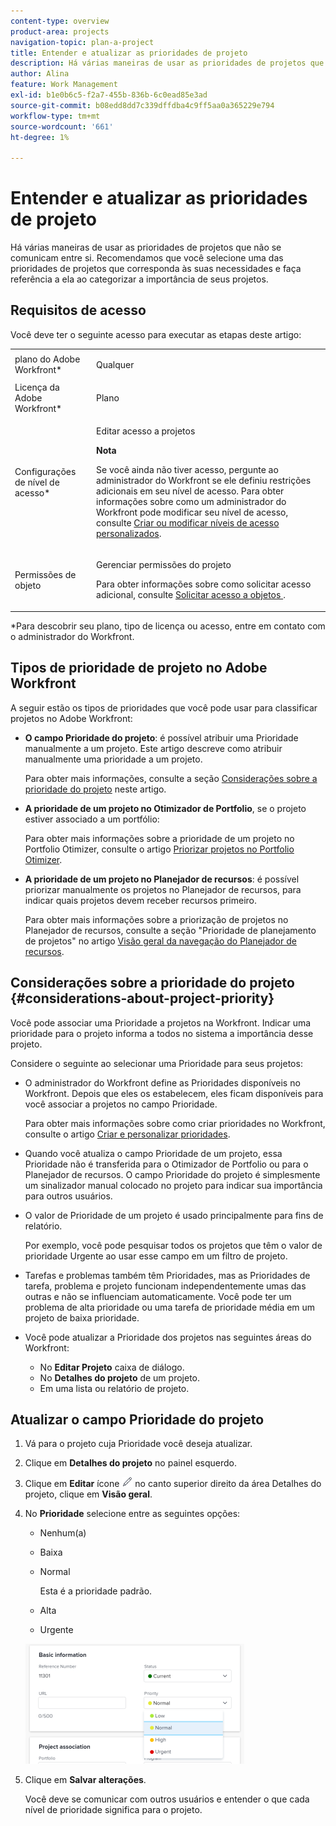 ```yaml
---
content-type: overview
product-area: projects
navigation-topic: plan-a-project
title: Entender e atualizar as prioridades de projeto
description: Há várias maneiras de usar as prioridades de projetos que não se comunicam entre si. Recomendamos que você selecione uma das prioridades de projetos que corresponda às suas necessidades e faça referência a ela ao categorizar a importância de seus projetos.
author: Alina
feature: Work Management
exl-id: b1e0b6c5-f2a7-455b-836b-6c0ead85e3ad
source-git-commit: b08edd8dd7c339dffdba4c9ff5aa0a365229e794
workflow-type: tm+mt
source-wordcount: '661'
ht-degree: 1%

---
```


# Entender e atualizar as prioridades de projeto

Há várias maneiras de usar as prioridades de projetos que não se comunicam entre si. Recomendamos que você selecione uma das prioridades de projetos que corresponda às suas necessidades e faça referência a ela ao categorizar a importância de seus projetos.

## Requisitos de acesso

<!--drafted for P&P:

<table style="table-layout:auto"> 
 <col> 
 <col> 
 <tbody> 
  <tr> 
   <td role="rowheader">Adobe Workfront plan*</td> 
   <td> <p>Any</p> </td> 
  </tr> 
  <tr> 
   <td role="rowheader">Adobe Workfront license*</td> 
   <td> <p>Current license: Standard </p>
   Or
   <p>Legacy license: Plan </p> </td> 
  </tr> 
  <tr> 
   <td role="rowheader">Access level configurations*</td> 
   <td> <p>Edit access to Projects</p> <p><b>NOTE</b> 
   
   If you still don't have access, ask your Workfront administrator if they set additional restrictions in your access level. For information on how a Workfront administrator can modify your access level, see <a href="../../../administration-and-setup/add-users/configure-and-grant-access/create-modify-access-levels.md" class="MCXref xref">Create or modify custom access levels</a>.</p> </td> 
  </tr> 
  <tr> 
   <td role="rowheader">Object permissions</td> 
   <td> <p>Manage permissions to the project</p> <p>For information on requesting additional access, see <a href="../../../workfront-basics/grant-and-request-access-to-objects/request-access.md" class="MCXref xref">Request access to objects </a>.</p> </td> 
  </tr> 
 </tbody> 
</table>
-->
Você deve ter o seguinte acesso para executar as etapas deste artigo:

<table style="table-layout:auto"> 
 <col> 
 <col> 
 <tbody> 
  <tr> 
   <td role="rowheader">plano do Adobe Workfront*</td> 
   <td> <p>Qualquer</p> </td> 
  </tr> 
  <tr> 
   <td role="rowheader">Licença da Adobe Workfront*</td> 
   <td> <p>Plano </p> </td> 
  </tr> 
  <tr> 
   <td role="rowheader">Configurações de nível de acesso*</td> 
   <td> <p>Editar acesso a projetos</p> <p><b>Nota</b>

Se você ainda não tiver acesso, pergunte ao administrador do Workfront se ele definiu restrições adicionais em seu nível de acesso. Para obter informações sobre como um administrador do Workfront pode modificar seu nível de acesso, consulte <a href="../../../administration-and-setup/add-users/configure-and-grant-access/create-modify-access-levels.md" class="MCXref xref">Criar ou modificar níveis de acesso personalizados</a>.</p> </td>
</tr> 
  <tr> 
   <td role="rowheader">Permissões de objeto</td> 
   <td> <p>Gerenciar permissões do projeto</p> <p>Para obter informações sobre como solicitar acesso adicional, consulte <a href="../../../workfront-basics/grant-and-request-access-to-objects/request-access.md" class="MCXref xref">Solicitar acesso a objetos </a>.</p> </td> 
  </tr> 
 </tbody> 
</table>

&#42;Para descobrir seu plano, tipo de licença ou acesso, entre em contato com o administrador do Workfront.

## Tipos de prioridade de projeto no Adobe Workfront

A seguir estão os tipos de prioridades que você pode usar para classificar projetos no Adobe Workfront:

* **O campo Prioridade do projeto**: é possível atribuir uma Prioridade manualmente a um projeto. Este artigo descreve como atribuir manualmente uma prioridade a um projeto.

  Para obter mais informações, consulte a seção [Considerações sobre a prioridade do projeto](#considerations-about-project-priority) neste artigo.

* **A prioridade de um projeto no Otimizador de Portfolio**, se o projeto estiver associado a um portfólio:

  Para obter mais informações sobre a prioridade de um projeto no Portfolio Otimizer, consulte o artigo [Priorizar projetos no Portfolio Otimizer](../../../manage-work/portfolios/portfolio-optimizer/prioritize-projects-in-portfolio-optimizer.md).

* **A prioridade de um projeto no Planejador de recursos**: é possível priorizar manualmente os projetos no Planejador de recursos, para indicar quais projetos devem receber recursos primeiro.

  Para obter mais informações sobre a priorização de projetos no Planejador de recursos, consulte a seção &quot;Prioridade de planejamento de projetos&quot; no artigo [Visão geral da navegação do Planejador de recursos](../../../resource-mgmt/resource-planning/resource-planner-navigation.md).

## Considerações sobre a prioridade do projeto {#considerations-about-project-priority}

Você pode associar uma Prioridade a projetos na Workfront. Indicar uma prioridade para o projeto informa a todos no sistema a importância desse projeto.

Considere o seguinte ao selecionar uma Prioridade para seus projetos:

* O administrador do Workfront define as Prioridades disponíveis no Workfront. Depois que eles os estabelecem, eles ficam disponíveis para você associar a projetos no campo Prioridade.

  Para obter mais informações sobre como criar prioridades no Workfront, consulte o artigo [Criar e personalizar prioridades](../../../administration-and-setup/customize-workfront/creating-custom-status-and-priority-labels/create-customize-priorities.md).

* Quando você atualiza o campo Prioridade de um projeto, essa Prioridade não é transferida para o Otimizador de Portfolio ou para o Planejador de recursos. O campo Prioridade do projeto é simplesmente um sinalizador manual colocado no projeto para indicar sua importância para outros usuários.
* O valor de Prioridade de um projeto é usado principalmente para fins de relatório.

  Por exemplo, você pode pesquisar todos os projetos que têm o valor de prioridade Urgente ao usar esse campo em um filtro de projeto.
* Tarefas e problemas também têm Prioridades, mas as Prioridades de tarefa, problema e projeto funcionam independentemente umas das outras e não se influenciam automaticamente. Você pode ter um problema de alta prioridade ou uma tarefa de prioridade média em um projeto de baixa prioridade.
* Você pode atualizar a Prioridade dos projetos nas seguintes áreas do Workfront:

   * No **Editar Projeto** caixa de diálogo.
   * No **Detalhes do projeto** de um projeto.
   * Em uma lista ou relatório de projeto.

## Atualizar o campo Prioridade do projeto

1. Vá para o projeto cuja Prioridade você deseja atualizar.
1. Clique em **Detalhes do projeto** no painel esquerdo.
1. Clique em **Editar** ícone ![](assets/qs-edit-icon.png) no canto superior direito da área Detalhes do projeto, clique em **Visão geral**.

1. No **Prioridade** selecione entre as seguintes opções:

   * Nenhum(a)
   * Baixa
   * Normal

     Esta é a prioridade padrão.

   * Alta
   * Urgente

   ![](assets/project-priority-picker-list-on-project-details-nwe-350x192.png)

1. Clique em **Salvar alterações**.

   Você deve se comunicar com outros usuários e entender o que cada nível de prioridade significa para o projeto.
